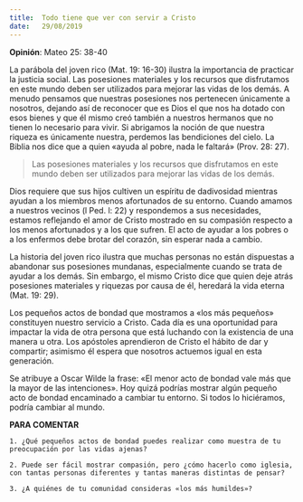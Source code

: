 ```yaml
---
title:  Todo tiene que ver con servir a Cristo
date:   29/08/2019
---
```


**Opinión**: Mateo 25: 38-40 

La parábola del joven rico (Mat. 19: 16-30) ilustra la importancia de practicar la justicia social. Las posesiones materiales y los recursos que disfrutamos en este mundo deben ser utilizados para mejorar las vidas de los demás. A menudo pensamos que nuestras posesiones nos pertenecen únicamente a nosotros, dejando así de reconocer que es Dios el que nos ha dotado con esos bienes y que él mismo creó también a nuestros hermanos que no tienen lo necesario para vivir. Si abrigamos la noción de que nuestra riqueza es únicamente nuestra, perdemos las bendiciones del cielo. La Biblia nos dice que a quien «ayuda al pobre, nada le faltará» (Prov. 28: 27). 

> Las posesiones materiales y los recursos que disfrutamos en este mundo deben ser utilizados para mejorar las vidas de los demás. 

Dios requiere que sus hijos cultiven un espíritu de dadivosidad mientras ayudan a los miembros menos afortunados de su entorno. Cuando amamos a nuestros vecinos (l Ped. l: 22) y respondemos a sus necesidades, estamos reflejando el amor de Cristo mostrado en su compasión respecto a los menos afortunados y a los que sufren. El acto de ayudar a los pobres o a los enfermos debe brotar del corazón, sin esperar nada a cambio. 

La historia del joven rico ilustra que muchas personas no están dispuestas a abandonar sus posesiones mundanas, especialmente cuando se trata de ayudar a los demás. Sin embargo, el mismo Cristo dice que quien deje atrás posesiones materiales y riquezas por causa de él, heredará la vida eterna (Mat. 19: 29). 

Los pequeños actos de bondad que mostramos a «los más pequeños» constituyen nuestro servicio a Cristo. Cada día es una oportunidad para impactar la vida de otra persona que está luchando con la existencia de una manera u otra. Los apóstoles aprendieron de Cristo el hábito de dar y compartir; asimismo él espera que nosotros actuemos igual en esta generación. 

Se atribuye a Oscar Wilde la frase: «El menor acto de bondad vale más que la mayor de las intenciones». Hoy quizá podrías mostrar algún pequeño acto de bondad encaminado a cambiar tu entorno. Si todos lo hiciéramos, podría cambiar al mundo. 

**PARA COMENTAR**

`1. ¿Qué pequeños actos de bondad puedes realizar como muestra de tu preocupación por las vidas ajenas?`

`2. Puede ser fácil mostrar compasión, pero ¿cómo hacerlo como iglesia, con tantas personas diferentes y tantas maneras distintas de pensar?`

`3. ¿A quiénes de tu comunidad consideras «los más humildes»?`